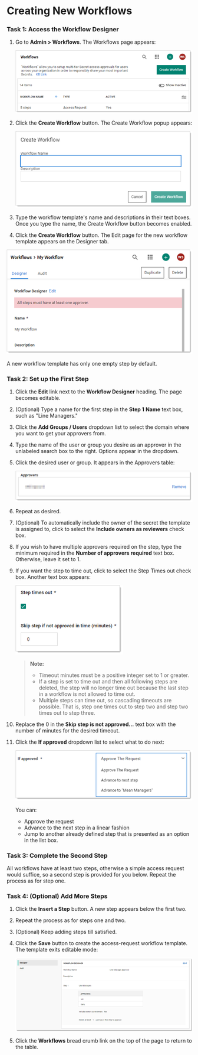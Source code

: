 [title]: # (Creating New Workflow Templates)
[tags]: # (Workflow)
[priority]: # (1000)

# Creating New Workflows

### **Task 1:** Access the Workflow Designer

1. Go to **Admin \> Workflows**. The Workflows page appears:

   ![image-20210310104043739](images/image-20210310104043739.png)

   

1. Click the **Create Workflow** button. The Create Workflow popup appears:

   ![image-20210310104150167](images/image-20210310104150167.png)

1. Type the workflow template's name and descriptions in their text boxes. Once you type the name, the Create Workflow  button becomes enabled.

1. Click the **Create Workflow** button. The Edit page for the new workflow template appears on the Designer tab.

![image-20210310104355039](images/image-20210310104355039.png)

A new workflow template has only one empty step by default.

### **Task 2:** Set up the First Step

1. Click the **Edit** link next to the **Workflow Designer** heading. The page becomes editable.

1. (Optional) Type a name for the first step in the **Step 1** **Name** text box, such as "Line Managers."

1. Click the **Add Groups / Users** dropdown list to select the domain where you want to get your approvers from.

1. Type the name of the user or group you desire as an approver in the unlabeled search box to the right. Options appear in the dropdown.

1. Click the desired user or group. It appears in the Approvers table:

   ![image-20210310105535268](images/image-20210310105535268.png)

1. Repeat as desired.

1. (Optional) To automatically include the owner of the secret the template is assigned to, click to select the **Include owners as reviewers** check box.

1. If you wish to have multiple approvers required on the step, type the minimum required in the **Number of approvers required** text box. Otherwise, leave it set to 1.

1. If you want the step to time out, click to select the Step Times out check box. Another text box appears:

   ![image-20210310105925081](images/image-20210310105925081.png)

   > **Note:** 
   >
   > - Timeout minutes must be a positive integer set to 1 or greater. 
   > - If a step is set to time out and then all following steps are deleted, the step will no longer time out because the last step in a workflow is not allowed to time out.
   > - Multiple steps can time out, so cascading timeouts are possible. That is, step one times out to step two and step two times out to step three.

1. Replace the 0 in the **Skip step is not approved…** text box with the number of minutes for the desired timeout.

1. Click the **If approved** dropdown list to select what to do next:

   ![image-20210310120248682](images/image-20210310120248682.png)

   You can:

   - Approve the request
   - Advance to the next step in a linear fashion
   - Jump to another already defined step that is presented as an option in the list box.

### Task 3: Complete the Second Step

All workflows have at least two steps, otherwise a simple access request would suffice, so a second step is provided for you below. Repeat the process as for step one.

### **Task 4:** (Optional) Add More Steps

1. Click the **Insert a Step** button. A new step appears below the first two.

1. Repeat the process as for steps one and two.

1. (Optional) Keep adding steps till satisfied.

1. Click the **Save** button to create the access-request workflow template. The template exits editable mode:

   ![1556292505118](images/1556292505118.png)

1. Click the **Workflows** bread crumb link on the top of the page to return to the table.
